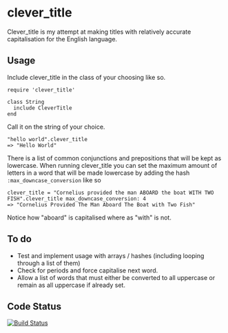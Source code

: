 # clever\_title

Clever\_title is my attempt at making titles with relatively accurate capitalisation for the English language.

## Usage

Include clever_title in the class of your choosing like so.

```
require 'clever_title'

class String
  include CleverTitle
end
```

Call it on the string of your choice.

```
"hello world".clever_title
=> "Hello World"
```

There is a list of common conjunctions and prepositions that will be kept as lowercase.  When running clever_title you can set the maximum amount of letters in a word that will be made lowercase by adding the hash ```:max_downcase_conversion``` like so

```
clever_title = "Cornelius provided the man ABOARD the boat WITH TWO FISH".clever_title max_downcase_conversion: 4
=> "Cornelius Provided The Man Aboard The Boat with Two Fish"
```

Notice how "aboard" is capitalised where as "with" is not.

## To do

* Test and implement usage with arrays / hashes (including looping through a list of them)
* Check for periods and force capitalise next word.
* Allow a list of words that must either be converted to all uppercase or remain as all uppercase if already set.

## Code Status
[![Build Status](https://travis-ci.org/acoustep/clever_title.png?branch=master)](https://travis-ci.org/acoustep/clever_title)
